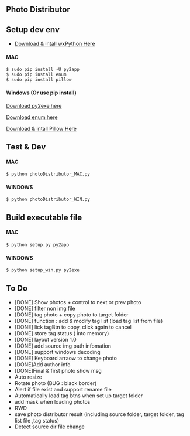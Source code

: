 ## Photo Distributor

## Setup dev env

* [Download & intall wxPython Here](http://www.wxpython.org/download.php)

 
#### MAC

```
$ sudo pip install -U py2app
$ sudo pip install enum
$ sudo pip install pillow
```
	
#### Windows	(Or use pip install)

[Download py2exe here](http://www.py2exe.org/)

[Download enum here](https://pypi.python.org/pypi/enum/) 

[Download & intall Pillow Here](https://pillow.readthedocs.org/installation.html)

## Test & Dev

#### MAC
```
$ python photoDistributor_MAC.py
```

#### WINDOWS
```
$ python photoDistributor_WIN.py
```

## Build executable file
#### MAC
 
```
$ python setup.py py2app
```
#### WINDOWS

```
$ python setup_win.py py2exe
```


## To Do
* [DONE] Show photos + control to next or prev photo
* [DONE] filter non img file 
* [DONE] tag photo + copy photo to target folder
* [DONE] function : add & modify tag list (load tag list from file)
* [DONE] lick tagBtn to copy, click again to cancel
* [DONE] store tag status ( into memory)
* [DONE] layout version 1.0
* [DONE] add source img path infomation
* [DONE] support windows decoding
* [DONE] Keyboard arraow to change photo
* [DONE]Add author info
* [DONE]Final & first photo show msg
* Auto resize
* Rotate photo (BUG : black border)
* Alert if file exist and support rename file
* Automatically load tag btns when set up target folder
* add mask when loading photos
* RWD
* save photo distributor result (including source folder, target folder, tag list file ,tag status)
* Detect source dir file change

